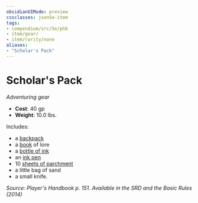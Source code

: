 ```yaml
---
obsidianUIMode: preview
cssclasses: json5e-item
tags:
- compendium/src/5e/phb
- item/gear/
- item/rarity/none
aliases: 
- "Scholar's Pack"
---
```

# Scholar's Pack
*Adventuring gear*  

- **Cost**: 40 gp
- **Weight**: 10.0 lbs.

Includes:

- a [backpack](Mechanics/items/backpack.md)  
- a [book](Mechanics/items/book.md) of lore  
- a [bottle of ink](Mechanics/items/ink-1-ounce-bottle.md)  
- an [ink pen](Mechanics/items/ink-pen.md)  
- 10 [sheets of parchment](Mechanics/items/parchment-one-sheet.md)  
- a little bag of sand  
- a small knife.  

*Source: Player's Handbook p. 151. Available in the <span title='Systems Reference Document (5.1)'>SRD</span> and the Basic Rules (2014)*